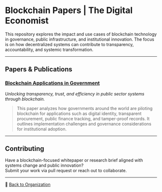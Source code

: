 #  Blockchain Papers | The Digital Economist

This repository explores the impact and use cases of blockchain technology in governance, public infrastructure, and institutional innovation. The focus is on how decentralized systems can contribute to transparency, accountability, and systemic transformation.

---

##  Papers & Publications

### [Blockchain Applications in Government](https://github.com/The-Digital-Economist/blockchain-papers/blob/main/bLockchain-applications-in-government.pdf)  
*Unlocking transparency, trust, and efficiency in public sector systems through blockchain.*
> This paper analyzes how governments around the world are piloting blockchain for applications such as digital identity, transparent procurement, public finance tracking, and tamper-proof records. It outlines implementation challenges and governance considerations for institutional adoption.

---

##  Contributing

Have a blockchain-focused whitepaper or research brief aligned with systems change and public innovation?  
Submit your work via pull request or reach out to collaborate.

---

:link: [Back to Organization](https://github.com/The-Digital-Economist)

